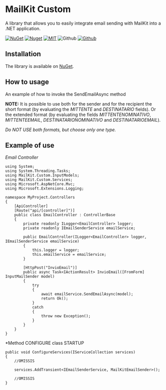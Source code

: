 # MailKit Custom

A library that allows you to easily integrate email sending with MailKit into a .NET application.

[![NuGet](https://img.shields.io/nuget/v/MailKit.Custom.svg?logo=nuget&style=for-the-badge)](https://www.nuget.org/packages/MailKit.Custom)
[![Nuget](https://img.shields.io/nuget/dt/MailKit.Custom.svg?logo=nuget&style=for-the-badge)](https://www.nuget.org/packages/MailKit.Custom)
[![MIT](https://img.shields.io/github/license/AngeloDotNet/MailKit.Custom?logo=github&style=for-the-badge)](https://github.com/AngeloDotNet/MailKit.Custom/blob/master/LICENSE)
![Github](https://img.shields.io/github/last-commit/AngeloDotNet/MailKit.Custom?logo=github&style=for-the-badge)
[![Github](https://img.shields.io/github/contributors/AngeloDotNet/MailKit.Custom?logo=github&style=for-the-badge)](https://github.com/AngeloDotNet/MailKit.Custom/graphs/contributors)


## Installation

The library is available on [NuGet](https://www.nuget.org/packages/MailKit.Custom).


## How to usage

An example of how to invoke the SendEmailAsync method

**NOTE:** It is possible to use both for the sender and for the recipient the short format (by evaluating the *MITTENTE* and *DESTINATARIO* fields).
Or the extended format (by evaluating the fields *MITTENTENOMINATIVO*, *MITTENTEEMAIL*, *DESTINATARIONOMINATIVO* and *DESTINATARIOEMAIL*).

*Do NOT USE both formats, but choose only one type.*


## Example of use

*Email Controller*
```
using System;
using System.Threading.Tasks;
using MailKit.Custom.InputModels;
using MailKit.Custom.Services;
using Microsoft.AspNetCore.Mvc;
using Microsoft.Extensions.Logging;

namespace MyProject.Controllers
{
    [ApiController]
    [Route("api/[controller]")]
    public class EmailController : ControllerBase
    {
        private readonly ILogger<EmailController> logger;
        private readonly IEmailSenderService emailService;

        public EmailController(ILogger<EmailController> logger, IEmailSenderService emailService)
        {
            this.logger = logger;
            this.emailService = emailService;
        }

        [HttpPost("InvioEmail")]
        public async Task<IActionResult> InvioEmail([FromForm] InputMailSender model)
        {
            try
            {
                await emailService.SendEmailAsync(model);
                return Ok();
            }
            catch
            {
                throw new Exception();
            }
        }
    }
}
```

*Method CONFIGURE class STARTUP
```
public void ConfigureServices(IServiceCollection services)
{
    //OMISSIS

    services.AddTransient<IEmailSenderService, MailKitEmailSender>();

    //OMISSIS
}
```
